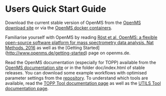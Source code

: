 # Users Quick Start Guide

Download the current stable version of OpenMS from the [OpenMS download site](http://open-ms.de/downloads) or via the [OpenMS docker containers](https://github.com/OpenMS/OpenMS/wiki/OpenMS-Docker-Containers).

Familiarise yourself with OpenMS by reading [Röst et al, OpenMS: a flexible open-source software platform for mass spectrometry data analysis. Nat Methods. 2016](https://www.ncbi.nlm.nih.gov/pubmed/27575624) as well as the [Getting Started] (http://www.openms.de/getting-started) page on openms.de.

Read the OpenMS documentation (especially for TOPP) available from the [OpenMS documentation site](http://www.openms.de/current_doxygen) or in the folder doc/index.html of stable releases. You can download some example workflows with optimised parameter settings from the [repository](https://github.com/OpenMS/OpenMS/wiki/Workflow-Collection). To understand which tools are available, read the [TOPP Tool documentation page](http://www.openms.de/current_doxygen/html/TOPP_documentation.html) as well as the [UTILS Tool documentation page](http://www.openms.de/current_doxygen/html/UTILS_documentation.html).
